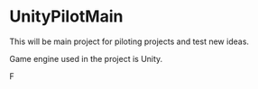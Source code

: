 # UnityPilotMain
This will be main project for piloting projects and test new ideas. 

Game engine used in the project is Unity. 

F
